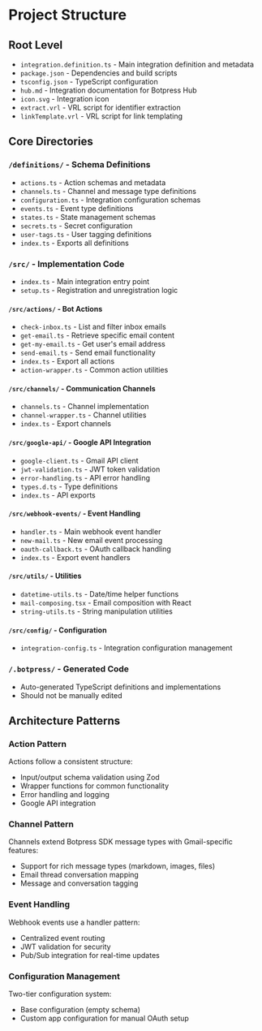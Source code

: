 # Project Structure

## Root Level
- `integration.definition.ts` - Main integration definition and metadata
- `package.json` - Dependencies and build scripts
- `tsconfig.json` - TypeScript configuration
- `hub.md` - Integration documentation for Botpress Hub
- `icon.svg` - Integration icon
- `extract.vrl` - VRL script for identifier extraction
- `linkTemplate.vrl` - VRL script for link templating

## Core Directories

### `/definitions/` - Schema Definitions
- `actions.ts` - Action schemas and metadata
- `channels.ts` - Channel and message type definitions
- `configuration.ts` - Integration configuration schemas
- `events.ts` - Event type definitions
- `states.ts` - State management schemas
- `secrets.ts` - Secret configuration
- `user-tags.ts` - User tagging definitions
- `index.ts` - Exports all definitions

### `/src/` - Implementation Code
- `index.ts` - Main integration entry point
- `setup.ts` - Registration and unregistration logic

#### `/src/actions/` - Bot Actions
- `check-inbox.ts` - List and filter inbox emails
- `get-email.ts` - Retrieve specific email content
- `get-my-email.ts` - Get user's email address
- `send-email.ts` - Send email functionality
- `index.ts` - Export all actions
- `action-wrapper.ts` - Common action utilities

#### `/src/channels/` - Communication Channels
- `channels.ts` - Channel implementation
- `channel-wrapper.ts` - Channel utilities
- `index.ts` - Export channels

#### `/src/google-api/` - Google API Integration
- `google-client.ts` - Gmail API client
- `jwt-validation.ts` - JWT token validation
- `error-handling.ts` - API error handling
- `types.d.ts` - Type definitions
- `index.ts` - API exports

#### `/src/webhook-events/` - Event Handling
- `handler.ts` - Main webhook event handler
- `new-mail.ts` - New email event processing
- `oauth-callback.ts` - OAuth callback handling
- `index.ts` - Export event handlers

#### `/src/utils/` - Utilities
- `datetime-utils.ts` - Date/time helper functions
- `mail-composing.tsx` - Email composition with React
- `string-utils.ts` - String manipulation utilities

#### `/src/config/` - Configuration
- `integration-config.ts` - Integration configuration management

### `/.botpress/` - Generated Code
- Auto-generated TypeScript definitions and implementations
- Should not be manually edited

## Architecture Patterns

### Action Pattern
Actions follow a consistent structure:
- Input/output schema validation using Zod
- Wrapper functions for common functionality
- Error handling and logging
- Google API integration

### Channel Pattern
Channels extend Botpress SDK message types with Gmail-specific features:
- Support for rich message types (markdown, images, files)
- Email thread conversation mapping
- Message and conversation tagging

### Event Handling
Webhook events use a handler pattern:
- Centralized event routing
- JWT validation for security
- Pub/Sub integration for real-time updates

### Configuration Management
Two-tier configuration system:
- Base configuration (empty schema)
- Custom app configuration for manual OAuth setup